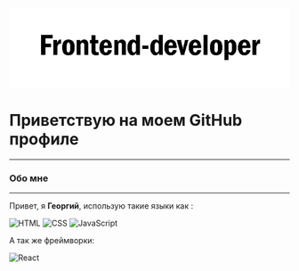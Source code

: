 ![Header](/assets/image.png)

# Приветствую на моем GitHub профиле
---
### Обо мне
---

Привет, я **Георгий**, использую такие языки как :

![HTML](https://img.shields.io/badge/-HTML-000000?style=for-the-badge&logo=html5)
![CSS](https://img.shields.io/badge/-CSS-000000?style=for-the-badge&logo=css3)
![JavaScript](https://img.shields.io/badge/-JavaScript-000000?style=for-the-badge&logo=javascript)

А так же фреймворки:

![React](https://img.shields.io/badge/-React-000000?style=for-the-badge&logo=react)

